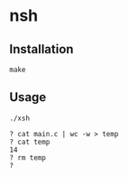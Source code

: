 # nsh

## Installation
```
make
```

## Usage
```
./xsh

? cat main.c | wc -w > temp
? cat temp
14
? rm temp
? 
```
